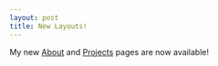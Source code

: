 ```yaml
---
layout: post
title: New Layouts!
---
```


My new <a href="https://vyanphan.github.io/about/">About</a> and <a href="https://vyanphan.github.io/Projects/">Projects</a> pages are now available!
